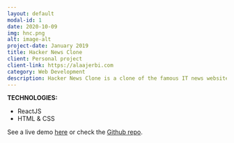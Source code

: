 ```yaml
---
layout: default
modal-id: 1
date: 2020-10-09
img: hnc.png
alt: image-alt
project-date: January 2019
title: Hacker News Clone
client: Personal project
client-link: https://alaajerbi.com
category: Web Development
description: Hacker News Clone is a clone of the famous IT news website built with ReactJS. With highlighted search keywords and pagination.
---
```


**TECHNOLOGIES:**
- ReactJS
- HTML & CSS

See a live demo [here](https://alaajerbi.com/hackernews-clone/) or check the [Github repo](https://github.com/alaajerbi/hackernews-clone).

